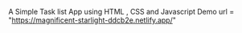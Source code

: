 A Simple Task list App using HTML , CSS and Javascript
Demo url = "https://magnificent-starlight-ddcb2e.netlify.app/"
